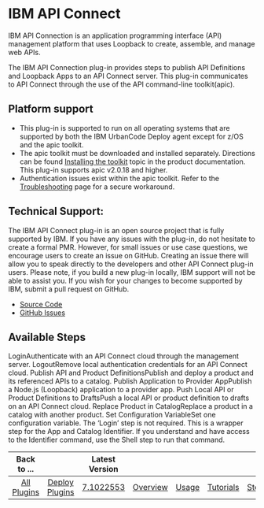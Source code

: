 
IBM API Connect
===============

IBM API Connection is an application programming interface (API) management platform that uses Loopback to create, assemble, and manage web APIs.

The IBM API Connection plug-in provides steps to publish API Definitions and Loopback Apps to an API Connect server. This plug-in communicates to API Connect through the use of the API command-line toolkit(apic).

Platform support
----------------

* This plug-in is supported to run on all operating systems that are supported by both the IBM UrbanCode Deploy agent except for z/OS and the apic toolkit.
* The apic toolkit must be downloaded and installed separately. Directions can be found [Installing the toolkit](https://www.ibm.com/support/knowledgecenter/SSMNED_5.0.0/com.ibm.apic.toolkit.doc/tapim_cli_install.html) topic in the product documentation. This plug-in supports apic v2.0.18 and higher.
* Authentication issues exist within the apic toolkit. Refer to the [Troubleshooting](https://developer.ibm.com/urbancode/plugindoc/ibmucd/ibm-api-connect/1-2/troubleshooting/) page for a secure workaround.

Technical Support:
------------------

The IBM API Connect plug-in is an open source project that is fully supported by IBM. If you have any issues with the plug-in, do not hesitate to create a formal PMR. However, for small issues or use case questions, we encourage users to create an issue on GitHub. Creating an issue there will allow you to speak directly to the developers and other API Connect plug-in users. Please note, if you build a new plug-in locally, IBM support will not be able to assist you. If you wish for your changes to become supported by IBM, submit a pull request on GitHub.

* [Source Code](https://github.com/IBM-UrbanCode/IBM-API-Connect-UCD)
* [GitHub Issues](https://github.com/IBM-UrbanCode/IBM-API-Connect-UCD/issues)


Available Steps
---------------

LoginAuthenticate with an API Connect cloud through the management server. LogoutRemove local authentication credentials for an API Connect cloud. Publish API and Product DefinitionsPublish and deploy a product and its referenced APIs to a catalog. Publish Application to Provider AppPublish a Node.js (Loopback) application to a provider app. Push Local API or Product Definitions to DraftsPush a local API or product definition to drafts on an API Connect cloud. Replace Product in CatalogReplace a product in a catalog with another product. Set Configuration VariableSet one configuration variable. The ‘Login’ step is not required. This is a wrapper step for the App and Catalog Identifier. If you understand and have access to the Identifier command, use the Shell step to run that command.



|Back to ...||Latest Version|||||||
| :---: | :---: | :---: | :---: | :---: | :---: | :---: | :---: | :---: |
|[All Plugins](../../index.md)|[Deploy Plugins](../README.md)|[7.1022553](https://raw.githubusercontent.com/UrbanCode/IBM-UCD-PLUGINS/main/files/apiconnect/apiconnect-7.1022553.zip)|[Overview](overview.md)|[Usage](usage.md)|[Tutorials](tutorials.md)|[Steps](steps.md)|[Troubleshooting](troubleshooting.md)|[Downloads](downloads.md)|
